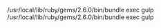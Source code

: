 /usr/local/lib/ruby/gems/2.6.0/bin/bundle exec gulp
/usr/local/lib/ruby/gems/2.6.0/bin/bundle exec gulp
